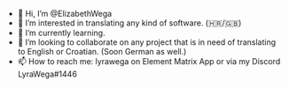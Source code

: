 - 👋 Hi, I’m @ElizabethWega
- 👀 I’m interested in translating any kind of software. (🇭🇷/🇬🇧)
- 🌱 I’m currently learning.
- 💞️ I’m looking to collaborate on any project that is in need of translating to English or Croatian. (Soon German as well.)
- 📫 How to reach me: lyrawega on Element Matrix App or via my Discord LyraWega#1446

<!---
ElizabethWega/ElizabethWega is a ✨ special ✨ repository because its `README.md` (this file) appears on your GitHub profile.
You can click the Preview link to take a look at your changes.
--->
